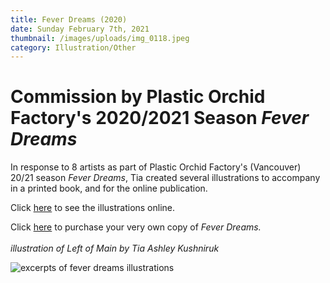 ```yaml
---
title: Fever Dreams (2020)
date: Sunday February 7th, 2021
thumbnail: /images/uploads/img_0118.jpeg
category: Illustration/Other
---
```

# Commission by Plastic Orchid Factory's 2020/2021 Season *Fever Dreams*

In response to 8 artists as part of Plastic Orchid Factory's (Vancouver) 20/21 season *Fever Dreams*, Tia created several illustrations to accompany in a printed book, and for the online publication. 

Click [here](http://plasticorchidfactory.ca/) to see the illustrations online. 

Click [here](https://plastic-orchid-factory.square.site/product/fever-dreams/18) to purchase your very own copy of *Fever Dreams.*\
\
*illustration of Left of Main by Tia Ashley Kushniruk*

![](/images/uploads/untitled_artwork.jpeg "excerpts of fever dreams illustrations")